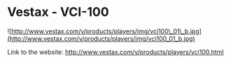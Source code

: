 # Vestax - VCI-100

![http://www.vestax.com/v/products/players/img/vci100\_01\_b.jpg](http://www.vestax.com/v/products/players/img/vci100_01_b.jpg)

Link to the website:
<http://www.vestax.com/v/products/players/vci100.html>
